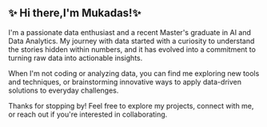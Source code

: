 ## ✨ Hi there,I'm Mukadas!✨

I'm a passionate data enthusiast and a recent Master's graduate in AI and Data Analytics. My journey with data started with a curiosity to understand the stories hidden within numbers, and it has evolved into a commitment to turning raw data into actionable insights.

When I'm not coding or analyzing data, you can find me exploring new tools and techniques, or brainstorming innovative ways to apply data-driven solutions to everyday challenges.

Thanks for stopping by! Feel free to explore my projects, connect with me, or reach out if you're interested in collaborating.

<!--
**MukadasAK/MukadasAK** is a ✨ _special_ ✨ repository because its `README.md` (this file) appears on your GitHub profile.

Here are some ideas to get you started:

- 🔭 I’m currently working on ...
- 🌱 I’m currently learning ...
- 👯 I’m looking to collaborate on ...
- 🤔 I’m looking for help with ...
- 💬 Ask me about ...
- 📫 How to reach me: ...
- 😄 Pronouns: ...
- ⚡ Fun fact: ...
-->
